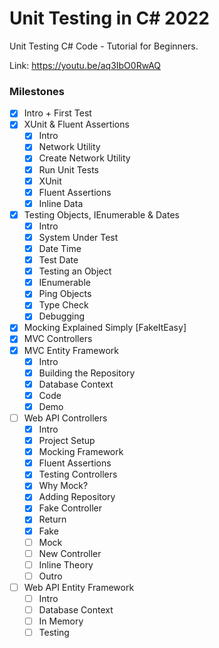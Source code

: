 # Unit Testing in C# 2022

Unit Testing C# Code - Tutorial for Beginners.

Link: <https://youtu.be/aq3IbO0RwAQ>

### Milestones

- [x] Intro + First Test
- [x] XUnit & Fluent Assertions
  - [x] Intro
  - [x] Network Utility
  - [x] Create Network Utility
  - [x] Run Unit Tests
  - [x] XUnit
  - [x] Fluent Assertions
  - [x] Inline Data
- [x] Testing Objects, IEnumerable & Dates
  - [x] Intro
  - [x] System Under Test
  - [x] Date Time
  - [x] Test Date
  - [x] Testing an Object
  - [x] IEnumerable
  - [x] Ping Objects
  - [x] Type Check
  - [x] Debugging
- [x] Mocking Explained Simply [FakeItEasy]
- [x] MVC Controllers
- [x] MVC Entity Framework
  - [x] Intro
  - [x] Building the Repository
  - [x] Database Context
  - [x] Code
  - [x] Demo
- [ ] Web API Controllers
  - [x] Intro
  - [x] Project Setup
  - [x] Mocking Framework
  - [x] Fluent Assertions
  - [x] Testing Controllers
  - [x] Why Mock?
  - [x] Adding Repository
  - [x] Fake Controller
  - [x] Return
  - [x] Fake
  - [ ] Mock
  - [ ] New Controller
  - [ ] Inline Theory
  - [ ] Outro
- [ ] Web API Entity Framework
  - [ ] Intro
  - [ ] Database Context
  - [ ] In Memory
  - [ ] Testing
